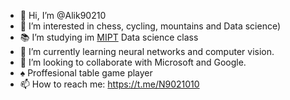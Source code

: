 - 👋 Hi, I’m @Alik90210
- :mountain_bicyclist: I’m interested in chess, cycling, mountains and Data science)
- :books: I’m studying im <a href = 'https://mipt.ru/' >MIPT</a> Data science class
- :microscope: I’m currently learning 
neural networks and computer vision.
- 💞️ I’m looking to collaborate with Microsoft and Google.
- :spades: Proffesional table game player  
- 📫 How to reach me: https://t.me/N9021010

